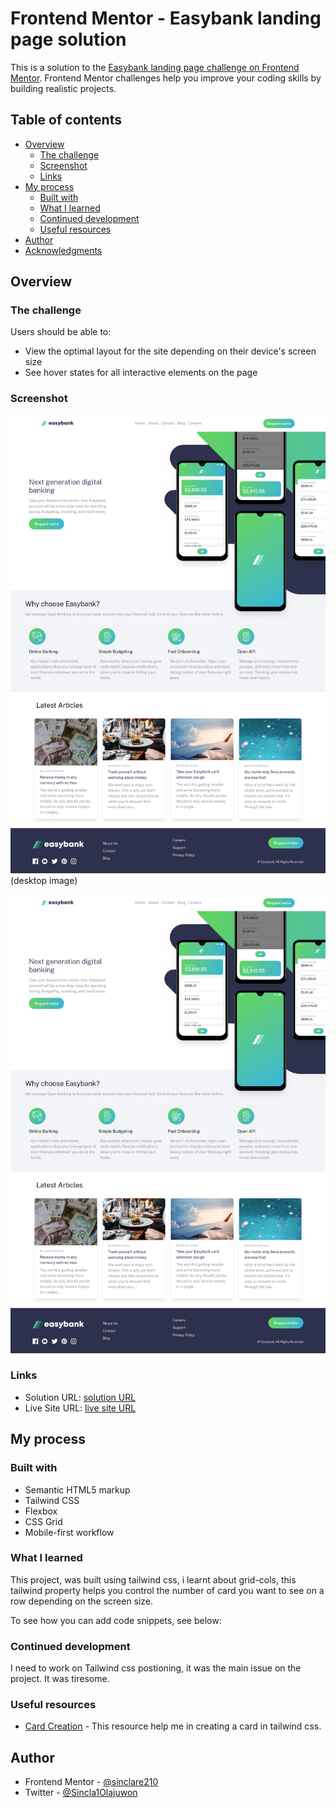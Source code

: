 # Frontend Mentor - Easybank landing page solution

This is a solution to the [Easybank landing page challenge on Frontend Mentor](https://www.frontendmentor.io/challenges/easybank-landing-page-WaUhkoDN). Frontend Mentor challenges help you improve your coding skills by building realistic projects. 

## Table of contents

- [Overview](#overview)
  - [The challenge](#the-challenge)
  - [Screenshot](#screenshot)
  - [Links](#links)
- [My process](#my-process)
  - [Built with](#built-with)
  - [What I learned](#what-i-learned)
  - [Continued development](#continued-development)
  - [Useful resources](#useful-resources)
- [Author](#author)
- [Acknowledgments](#acknowledgments)



## Overview

### The challenge

Users should be able to:

- View the optimal layout for the site depending on their device's screen size
- See hover states for all interactive elements on the page

### Screenshot

![](./screencapture-easybank-project-xl2c-vercel-app-2024-08-21-19_22_00.png)(desktop image)

![](./screencapture-easybank-project-xl2c-vercel-app-2024-08-21-19_22_00.png)


### Links

- Solution URL: [solution URL](https://github.com/sinclare210/easybank_project)
- Live Site URL: [live site URL](https://easybank-project-xl2c.vercel.app/)

## My process

### Built with

- Semantic HTML5 markup
- Tailwind CSS
- Flexbox
- CSS Grid
- Mobile-first workflow



### What I learned

This project, was built using tailwind css, i learnt about grid-cols, this tailwind property helps you control the number of card you want to see on a row depending on the screen size.

To see how you can add code snippets, see below:


### Continued development

I need to work on Tailwind css postioning, it was the main issue on the project. It was tiresome.



### Useful resources

- [Card Creation](https://v1.tailwindcss.com/components/cards) - This resource help me in creating a card in tailwind css.


## Author

- Frontend Mentor - [@sinclare210](https://www.frontendmentor.io/profile/sinclare210)
- Twitter - [@Sincla1Olajuwon](https://x.com/Sincla1Olajuwon?t=9Rl_pnqS5YlDRBy-PVlhWQ&s=09)



